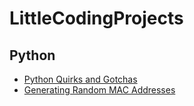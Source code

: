 # LittleCodingProjects


## Python

* [Python Quirks and Gotchas](./python/quirks)
* [Generating Random MAC Addresses](./python/random_mac_generation)

